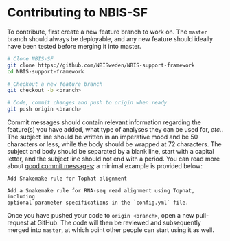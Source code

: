 # Contributing to NBIS-SF

To contribute, first create a new feature branch to work on. The `master`
branch should always be deployable, and any new feature should ideally have
been tested before merging it into master. 

```bash
# Clone NBIS-SF
git clone https://github.com/NBISweden/NBIS-support-framework
cd NBIS-support-framework

# Checkout a new feature branch
git checkout -b <branch>

# Code, commit changes and push to origin when ready
git push origin <branch>
```

Commit messages should contain relevant information regarding the feature(s)
you have added, what type of analyses they can be used for, *etc.*. The subject
line should be written in an imperative mood and be 50 characters or less,
while the body should be wrapped at 72 characters. The subject and body should
be separated by a blank line, start with a capital letter, and the subject line
should not end with a period. You can read more about [good commit messages][
git-commits]; a minimal example is provided below:

```
Add Snakemake rule for Tophat alignment

Add a Snakemake rule for RNA-seq read alignment using Tophat, including
optional parameter specifications in the `config.yml` file.
```

Once you have pushed your code to `origin <branch>`, open a new pull-request at
GitHub. The code will then be reviewed and subsequently merged into `master`,
at which point other people can start using it as well.

[git-commits]: https://chris.beams.io/posts/git-commit/

